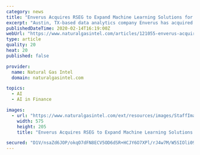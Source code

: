 ```yaml
---
category: news
title: "Enverus Acquires RSEG to Expand Machine Learning Solutions for Energy Industry"
excerpt: "Austin, TX-based data analytics company Enverus has acquired upstream technology firm RS Energy Group (RSEG), a combination the partners said would help to accelerate machine learning and advanced information services for the energy industry. Since private ..."
publishedDateTime: 2020-02-14T16:19:00Z
webUrl: "https://www.naturalgasintel.com/articles/121055-enverus-acquires-rseg-to-expand-machine-learning-solutions-for-energy-industry"
type: article
quality: 20
heat: 20
published: false

provider:
  name: Natural Gas Intel
  domain: naturalgasintel.com

topics:
  - AI
  - AI in Finance

images:
  - url: "https://www.naturalgasintel.com/ext/resources/images/StaffImages/Authors/Carolyn-Davis-NGI-Profile-Image-575x205.png"
    width: 575
    height: 205
    title: "Enverus Acquires RSEG to Expand Machine Learning Solutions for Energy Industry"

secured: "D1V/nsaZd6JOP/okqO7dFN8ECV5OD6dSR+HCJY6O7XPl/rJ4w7M/W5SIOli09NWfjwTPHmCRc7dqQF7sAqKKdXGaZcY5VTobpiSdEg7wLi6qrfDRBWeRQvqXWw8Wb/N5C95/jFWR3+ODBfBnWk/10zU1tXiq2PSBkAZz5ubvS30T8+d15XQRqywhBliVGiVEHu4PVWHoxdngjoQYXuPVkkkNpOn+sHJDZcgtlBbrGfjjk6A1i1a9Ar8JwVFOZPEdIS96o94ISAHg90sqkHH1IAt4Ubw+5qwSGQCySYzQLQ4iVhXtLnmhJx49h9MaA6QG;uSizE+q6ucHFqIFtNgcjbA=="
---
```


